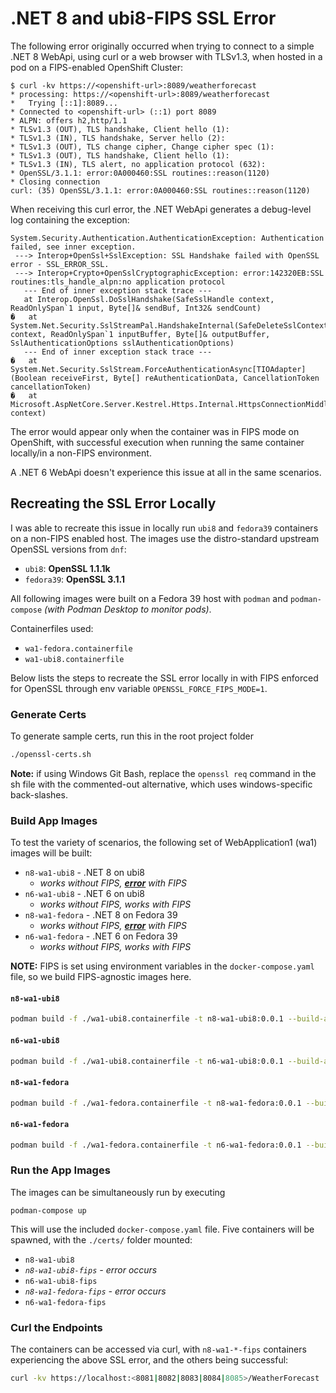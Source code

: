 # .NET 8 and ubi8-FIPS SSL Error

The following error originally occurred when trying to connect to a simple
.NET 8 WebApi, using curl or a web browser with TLSv1.3, when hosted in a pod
on a FIPS-enabled OpenShift Cluster:

```
$ curl -kv https://<openshift-url>:8089/weatherforecast
* processing: https://<openshift-url>:8089/weatherforecast
*   Trying [::1]:8089...
* Connected to <openshift-url> (::1) port 8089
* ALPN: offers h2,http/1.1
* TLSv1.3 (OUT), TLS handshake, Client hello (1):
* TLSv1.3 (IN), TLS handshake, Server hello (2):
* TLSv1.3 (OUT), TLS change cipher, Change cipher spec (1):
* TLSv1.3 (OUT), TLS handshake, Client hello (1):
* TLSv1.3 (IN), TLS alert, no application protocol (632):
* OpenSSL/3.1.1: error:0A000460:SSL routines::reason(1120)
* Closing connection
curl: (35) OpenSSL/3.1.1: error:0A000460:SSL routines::reason(1120)
```

When receiving this curl error, the .NET WebApi generates a debug-level log containing the exception:

```
System.Security.Authentication.AuthenticationException: Authentication failed, see inner exception.
 ---> Interop+OpenSsl+SslException: SSL Handshake failed with OpenSSL error - SSL_ERROR_SSL.
 ---> Interop+Crypto+OpenSslCryptographicException: error:142320EB:SSL routines:tls_handle_alpn:no application protocol
   --- End of inner exception stack trace ---
   at Interop.OpenSsl.DoSslHandshake(SafeSslHandle context, ReadOnlySpan`1 input, Byte[]& sendBuf, Int32& sendCount)
�   at System.Net.Security.SslStreamPal.HandshakeInternal(SafeDeleteSslContext& context, ReadOnlySpan`1 inputBuffer, Byte[]& outputBuffer, SslAuthenticationOptions sslAuthenticationOptions)
   --- End of inner exception stack trace ---
�   at System.Net.Security.SslStream.ForceAuthenticationAsync[TIOAdapter](Boolean receiveFirst, Byte[] reAuthenticationData, CancellationToken cancellationToken)
�   at Microsoft.AspNetCore.Server.Kestrel.Https.Internal.HttpsConnectionMiddleware.OnConnectionAsync(ConnectionContext context)
```

The error would appear only when the container was in FIPS mode on OpenShift,
with successful execution when running the same container locally/in a non-FIPS environment.

A .NET 6 WebApi doesn't experience this issue at all in the same scenarios.

## Recreating the SSL Error Locally

I was able to recreate this issue in locally run `ubi8` and `fedora39` containers on a non-FIPS enabled host. 
The images use the distro-standard upstream OpenSSL versions from `dnf`: 

* `ubi8`: **OpenSSL 1.1.1k**
* `fedora39`: **OpenSSL 3.1.1**

All following images were built on a Fedora 39 host
with `podman` and `podman-compose` *(with Podman Desktop to monitor pods)*.

Containerfiles used:

* `wa1-fedora.containerfile`
* `wa1-ubi8.containerfile`

Below lists the steps to recreate the SSL error locally in
with FIPS enforced for OpenSSL through env variable `OPENSSL_FORCE_FIPS_MODE=1`. 

### Generate Certs

To generate sample certs, run this in the root project folder

```sh
./openssl-certs.sh
```

**Note:** if using Windows Git Bash, replace the `openssl req` command in the
sh file with the commented-out alternative, which uses windows-specific back-slashes.

### Build App Images

To test the variety of scenarios, the following set of WebApplication1 (wa1) images will be built:

* `n8-wa1-ubi8` - .NET 8 on ubi8
  * *works without FIPS, **<u>error</u>** with FIPS*
* `n6-wa1-ubi8` - .NET 6 on ubi8
  * *works without FIPS, works with FIPS*
* `n8-wa1-fedora` - .NET 8 on Fedora 39
  * *works without FIPS, **<u>error</u>** with FIPS*
* `n6-wa1-fedora` - .NET 6 on Fedora 39
  * *works without FIPS, works with FIPS*
  
**NOTE:** FIPS is set using environment variables in the `docker-compose.yaml` file, so we build FIPS-agnostic images here.

#### `n8-wa1-ubi8`

```sh
podman build -f ./wa1-ubi8.containerfile -t n8-wa1-ubi8:0.0.1 --build-arg DOTNET_TARGET_VERSION="8" .
```

#### `n6-wa1-ubi8`

```sh
podman build -f ./wa1-ubi8.containerfile -t n6-wa1-ubi8:0.0.1 --build-arg DOTNET_TARGET_VERSION="6" .
```

#### `n8-wa1-fedora`

```sh
podman build -f ./wa1-fedora.containerfile -t n8-wa1-fedora:0.0.1 --build-arg DOTNET_TARGET_VERSION="8" .
```

#### `n6-wa1-fedora`

```sh
podman build -f ./wa1-fedora.containerfile -t n6-wa1-fedora:0.0.1 --build-arg DOTNET_TARGET_VERSION="6" .
```

### Run the App Images

The images can be simultaneously run by executing 

```
podman-compose up
```

This will use the included `docker-compose.yaml` file.
Five containers will be spawned, with the `./certs/` folder mounted:

* `n8-wa1-ubi8`
* *`n8-wa1-ubi8-fips` - error occurs*
* `n6-wa1-ubi8-fips`
* *`n8-wa1-fedora-fips` - error occurs*
* `n6-wa1-fedora-fips`

### Curl the Endpoints

The containers can be accessed via curl, with `n8-wa1-*-fips` containers experiencing
the above SSL error, and the others being successful:

```sh
curl -kv https://localhost:<8081|8082|8083|8084|8085>/WeatherForecast
```